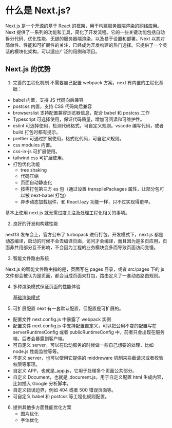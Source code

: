 # 什么是 Next.js?

Next.js 是一个开源的基于 React 的框架，用于构建服务器端渲染的网络应用。Next 提供了一系列的功能和工具，简化了开发流程。它的一些关键功能包括自动拆分代码、优化性能、无缝的服务器端渲染，以及易于设置和部署。Next 以其对简单性、性能和可扩展性的关注，已经成为开发构建的热门选择。它提供了一个灵活的模块化架构，可以适应广泛的用例和项目。

## Next.js 的优势

1. 完善的工程化机制
   不需要自己配置 webpack 方案，next 有内置的工程化基础：

- babel 内置，支持 JS 代码向后兼容
- postcss 内置，支持 CSS 代码向后兼容
- browserslist 支持配置兼容浏览器信息，配合 babel 和 postcss 工作
- Typescript 可选择使用，保证代码质量，增加可阅读和可维护性。
- eslint 可选择使用，检测代码格式，可自定义规则。vscode 编写代码，或者 build 打包时都有提示。
- prettier 可通过扩展使用，格式化代码，可自定义规则。
- css modules 内置。
- css-in-js 可扩展使用。
- tailwind css 可扩展使用。
- 打包优化功能
  - tree shaking
  - 代码压缩
  - 页面自动静态化
  - 按需打包第三方 es 包（通过设置 transpilePackages 属性，让部分包可以被 next-babel 打包）
  - 异步动态加载组件，和 React.lazy 功能一样，只不过实现得更早。

基本上使用 next.js 就无需过度关注及处理工程化相关的事项。

2. 良好的开发和构建性能

next13 发布会上，官方公布了 turbopack 进行打包。开发模式下，next.js 都是动态编译，启动的时候不会去编译页面，访问才会编译，而且因为是多页应用，页面非共用部分互不影响，不会因为工程的业务模块变多而导致页面访问变慢。

3. 智能文件路由系统

Next.js 的智能文件路由指的是，页面写在 pages 目录，或者 src/pages 下的 js 文件都会被认为是页面，都会当成页面来打包，路由定义了一套动态路由规则。

4. 多种渲染模式保证页面的性能体验

   [基础渲染模式](/next.js/前端基础渲染模式.md)

5. 可扩展配置
   next 有一套默认配置，但配置是可扩展的。

- 配置文件 next.config.js 中暴露了 webpack 实例
- 配置文件 next.config.js 中支持配置自定义，可以把公用不变的配置写在 serverRuntimeConfig 或者 publicRuntimeConfig 中，前者只会出现在服务端，后者会暴露到客户端。
- 可自定义 server，可以在启动服务的时候做一些自己想要的处理，比如 node.js 性能监控等等。
- 不定义 server，也可以使用它提供的 middreware 机制来拦截请求或者校验权限等事项。
- 自定义 APP，也就是\_app.js，它用于处理多个页面公共部分。
- 自定义 Document，也就是\_document.js，用于自定义配置 html 生成内容，比如插入 Google 分析脚本。
- 自定义错误边界，例如 404 或者 500 错误页面等。
- 可自定义 babel 和 postcss 等工程化规则配置。

6. 提供其他多方面性能优化方案
   - 图片优化
   - 字体优化
